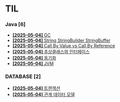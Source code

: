 # TIL
 
### Java [6]
- [**[2025-05-04]**  GC](https://github.com/A-lass/TIL/blob/main/Java/GC.md)
- [**[2025-05-04]**  String StringBuilder StringBuffer](https://github.com/A-lass/TIL/blob/main/Java/String_StringBuilder_StringBuffer.md)
- [**[2025-05-04]**  Call By Value vs Call By Reference](https://github.com/A-lass/TIL/blob/main/Java/Call_By_Value_vs_Call_By_Reference.md)
- [**[2025-05-04]**  추상클래스와 인터페이스](https://github.com/A-lass/TIL/blob/main/Java/추상클래스와_인터페이스.md)
- [**[2025-05-04]**  동기화](https://github.com/A-lass/TIL/blob/main/Java/동기화.md)
- [**[2025-05-04]**  JVM](https://github.com/A-lass/TIL/blob/main/Java/JVM.md)
### DATABASE [2]
- [**[2025-05-04]**  트랜잭션](https://github.com/A-lass/TIL/blob/main/DATABASE/트랜잭션.md)
- [**[2025-05-04]**  관계 데이터 모델](https://github.com/A-lass/TIL/blob/main/DATABASE/관계_데이터_모델.md)
